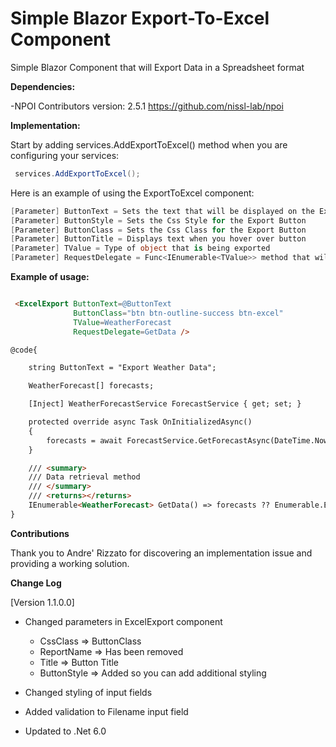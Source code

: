 # Simple Blazor Export-To-Excel Component

Simple Blazor Component that will Export Data in a Spreadsheet format

**Dependencies:**

-NPOI Contributors version: 2.5.1 https://github.com/nissl-lab/npoi

**Implementation:**

Start by adding services.AddExportToExcel() method when you are configuring your services:

```csharp
 services.AddExportToExcel();
```

Here is an example of using the ExportToExcel component:

```csharp
[Parameter] ButtonText = Sets the text that will be displayed on the Export Button
[Parameter] ButtonStyle = Sets the Css Style for the Export Button
[Parameter] ButtonClass = Sets the Css Class for the Export Button
[Parameter] ButtonTitle = Displays text when you hover over button
[Parameter] TValue = Type of object that is being exported
[Parameter] RequestDelegate = Func<IEnumerable<TValue>> method that will retrive a list of the specified TValue
```

**Example of usage:**

```html

 <ExcelExport ButtonText=@ButtonText
              ButtonClass="btn btn-outline-success btn-excel"
              TValue=WeatherForecast
              RequestDelegate=GetData />

@code{

    string ButtonText = "Export Weather Data";       

    WeatherForecast[] forecasts;

    [Inject] WeatherForecastService ForecastService { get; set; }

    protected override async Task OnInitializedAsync()
    {
        forecasts = await ForecastService.GetForecastAsync(DateTime.Now);
    }   

    /// <summary>
    /// Data retrieval method
    /// </summary>
    /// <returns></returns>
    IEnumerable<WeatherForecast> GetData() => forecasts ?? Enumerable.Empty<WeatherForecast>();     
}

```

**Contributions**

Thank you to Andre' Rizzato for discovering an implementation issue and providing a working solution.

**Change Log**

[Version 1.1.0.0]
 - Changed parameters in ExcelExport component
    - CssClass => ButtonClass
    - ReportName => Has been removed
    - Title => Button Title
    - ButtonStyle => Added so you can add additional styling

 - Changed styling of input fields
 - Added validation to Filename input field
 - Updated to .Net 6.0